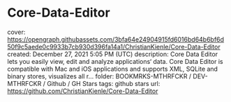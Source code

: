 # Core-Data-Editor

cover: https://opengraph.githubassets.com/3bfa64e24904915fd6016bd64b6bf6d50f9c5aede0c9933b7cb930d396fa14a1/ChristianKienle/Core-Data-Editor
created: December 27, 2021 5:05 PM (UTC)
description: Core Data Editor lets you easily view, edit and analyze applications‘ data. Core Data Editor is compatible with Mac and iOS applications and supports XML, SQLite and binary stores, visualizes all r...
folder: BOOKMRKS-MTHRFCKR / DEV-MTHRFCKR / Github / GH Stars
tags: github stars
url: https://github.com/ChristianKienle/Core-Data-Editor